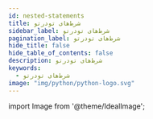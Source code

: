 ```yaml
---
id: nested-statements
title: شرط‌های تودرتو
sidebar_label: شرط‌های تودرتو
pagination_label: شرط‌های تودرتو
hide_title: false
hide_table_of_contents: false
description: شرط‌های تودرتو
keywords:
  - شرط‌های تودرتو
image: "img/python/python-logo.svg"
---
```


import Image from '@theme/IdealImage';
